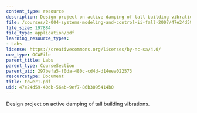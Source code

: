 ```yaml
---
content_type: resource
description: Design project on active damping of tall building vibrations.
file: /courses/2-004-systems-modeling-and-control-ii-fall-2007/47e24d5940db56ab9ef786b3095414b0_tower1.pdf
file_size: 197884
file_type: application/pdf
learning_resource_types:
- Labs
license: https://creativecommons.org/licenses/by-nc-sa/4.0/
ocw_type: OCWFile
parent_title: Labs
parent_type: CourseSection
parent_uid: 297befa5-f0da-480c-cd4d-d14eea022573
resourcetype: Document
title: tower1.pdf
uid: 47e24d59-40db-56ab-9ef7-86b3095414b0
---
```

Design project on active damping of tall building vibrations.